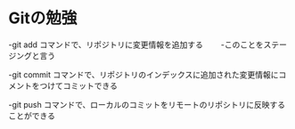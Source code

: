 # Gitの勉強
-git add コマンドで、リポジトリに変更情報を追加する
　　-このことをステージングと言う

-git commit コマンドで、リポジトリのインデックスに追加された変更情報にコメントをつけてコミットできる

-git push コマンドで、ローカルのコミットをリモートのリポシトリに反映することができる


